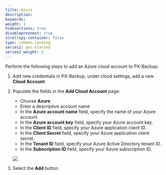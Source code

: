 ```yaml
---
title: Azure
description: 
keywords: 
weight: 1
hidesections: true
disableprevnext: true
scrollspy-container: false
type: common-landing
series2: get-started
series2_weight: 2
---
```



Perform the following steps to add an Azure cloud account to PX-Backup:
    
1. Add new credentials in PX-Backup, under cloud settings, add a new **Cloud Account**.

2. Populate the fields in the **Add Cloud Account** page:
    
    * Choose **Azure**
    * Enter a descriptive account name
    * In the **Azure account name** field, specify the name of your Azure account.
    * In the **Azure account key** field, specify your Azure account key.
    * In the **Client ID** field, specify your Azure application client ID.
    * In the **Client Secret** field, specify your Azure application client secret.
    * In the **Tenant ID** field, specify your Azure Active Directory tenant ID.
    * In the **Subscription ID** field, specify your Azure subscription ID.

    ![](/img/azure-credential.png)

3. Select the **Add** button

